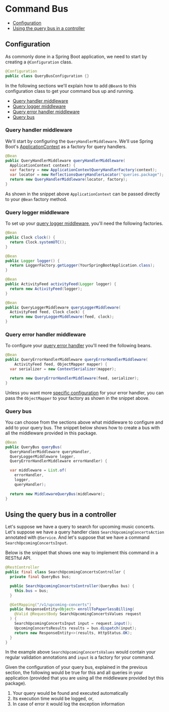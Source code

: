 # Command Bus

- [Configuration](#configuration)
- [Using the query bus in a controller](#using-the-query-bus-in-a-controller)

## Configuration

As commonly done in a Spring Boot application, we need to start by creating a `@Configuration` class.

```java
@Configuration
public class QueryBusConfiguration {}
```

In the following sections we'll explain how to add `@Bean`s to this configuration class to get your command bus up and running.

- [Query handler middleware](#query-handler-middleware)
- [Query logger middleware](#query-logger-middleware)
- [Query error handler middleware](#query-error-handler-middleware)
- [Query bus](#query-bus)

### Query handler middleware

We'll start by configuring the `QueryHandlerMiddleware`.
We'll use Spring Boot's [ApplicationContext](https://docs.spring.io/spring-framework/docs/2.5.x/reference/beans.html#context-introduction) as a factory for query handlers.

```java
@Bean
public QueryHandlerMiddleware queryHandlerMiddleware(
  ApplicationContext context) {
  var factory = new ApplicationContextQueryHandlerFactory(context);
  var locator = new ReflectionsQueryHandlerLocator("queries.package");
  return new QueryHandlerMiddleware(locator, factory);
}
```

As shown in the snippet above `ApplicationContext` can be passed directly to your `@Bean` factory method.

### Query logger middleware

To set up your [query logger middleware](https://github.com/MontealegreLuis/service-buses-middleware/blob/main/docs/query-bus/logging.md), you'll need the following factories.

```java
@Bean 
public Clock clock() {
  return Clock.systemUTC();
}

@Bean
public Logger logger() {
  return LoggerFactory.getLogger(YourSpringBootApplication.class);
}

@Bean
public ActivityFeed activityFeed(Logger logger) {
  return new ActivityFeed(logger);
}

@Bean
public QueryLoggerMiddleware queryLoggerMiddleware(
  ActivityFeed feed, Clock clock) {
  return new QueryLoggerMiddleware(feed, clock);
}
```

### Query error handler middleware

To configure your [query error handler](https://github.com/MontealegreLuis/service-buses-middleware/blob/main/docs/query-bus/error-handler.md) you'll need the following beans.

```java
@Bean
public QueryErrorHandlerMiddleware queryErrorHandlerMiddleware(
    ActivityFeed feed, ObjectMapper mapper) {
  var serializer = new ContextSerializer(mapper);

  return new QueryErrorHandlerMiddleware(feed, serializer);
}
```

Unless you want more [specific configuration](https://github.com/MontealegreLuis/activity-feed#masking-sensitive-information) for your error handler, you can pass the `ObjectMapper` to your factory as shown in the snippet above.

### Query bus

You can choose from the sections above what middleware to configure and add to your query bus.
The snippet below shows how to create a bus with all the middleware provided in this package.

```java
@Bean
public QueryBus queryBus(
  QueryHandlerMiddleware queryHandler,
  QueryLoggerMiddleware logger,
  QueryErrorHandlerMiddleware errorHandler) {

  var middleware = List.of(
    errorHandler,
    logger, 
    queryHandler);
  
  return new MiddlewareQueryBus(middleware);
}
```

## Using the query bus in a controller

Let's suppose we have a query to search for upcoming music concerts.
Let's suppose we have a query handler class `SearchUpcomingConcertsAction` annotated with `@Service`.
And let's suppose that we have a command `SearchUpcomingConcertsInput`.

Below is the snippet that shows one way to implement this command in a RESTful API.

```java
@RestController
public final class SearchUpcomingConcertsController {
  private final QueryBus bus;

  public SearchUpcomingConcertsController(QueryBus bus) {
    this.bus = bus;
  }

  @GetMapping("/v1/upcoming-concerts")
  public ResponseEntity<Object> enrollToPaperlessBilling(
    @Valid @RequestBody SearchUpcomingConcertsValues request
  ) {
    SearchUpcomingConcertsInput input = request.input();
    UpcomingConcertsResults results = bus.dispatch(input);
    return new ResponseEntity<>(results, HttpStatus.OK);
  }
}
```

In the example above `SearchUpcomingConcertsValues` would contain your regular validation annotations and `input` is a factory for your command.

Given the configuration of your query bus, explained in the previous section, the following would be true for this and all queries in your application (provided that you are using all the middleware provided byt this package).

1. Your query would be found and executed automatically
2. Its execution time would be logged, or,
3. In case of error it would log the exception information
